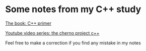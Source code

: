 # Some notes from my C++ study

[The book: C++ primer](https://github.com/RioAraki/cpptutorial/blob/master/cppprime.md)

[Youtube video series: the cherno project c++](https://github.com/RioAraki/cpptutorial/blob/master/theChernoProject.md)

Feel free to make a correction if you find any mistake in my notes
